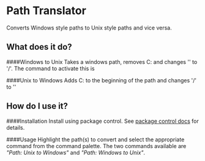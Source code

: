 Path Translator
===============

Converts Windows style paths to Unix style paths and vice versa.

## What does it do?


####Windows to Unix
Takes a windows path, removes C: and changes '\' to '/'. The command to activate this is 

####Unix to Windows
Adds C: to the beginning of the path and changes '/' to '\'

## How do I use it?

####Installation
Install using package control. See [package control docs](https://packagecontrol.io/docs/usage) for details.

####Usage
Highlight the path(s) to convert and select the appropriate command from the command palette. The two commands available are *"Path: Unix to Windows"* and *"Path: Windows to Unix"*.